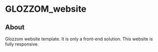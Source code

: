 # GLOZZOM_website

## About 
Glozzom website template. It is only a front-end solution. This website is fully responsive.

